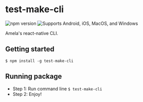 # test-make-cli
![npm version](https://img.shields.io/npm/v/test-make-cli.svg) ![Supports Android, iOS, MacOS, and Windows](https://img.shields.io/badge/platforms-android%20|%20ios|%20macos|%20windows-lightgrey.svg)

Amela's react-native CLI.

## Getting started
`$ npm install -g test-make-cli`

## Running package
* Step 1: Run command line `$ test-make-cli`
* Step 2: Enjoy!
